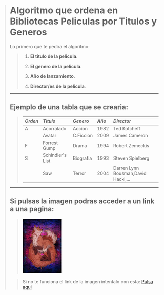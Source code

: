 >
># Algoritmo que ordena en Bibliotecas Peliculas por Titulos y Generos
> Lo primero que te pedira el algoritmo:
>
>>1. **El titulo de la pelicula**.
>>
>>2. **El genero de la pelicula**.
>>
>>3. **Año de lanzamiento**.
>>
>>4. **Director/es de la pelicula**.
>
>---
>
>## Ejemplo de una tabla que se crearia:
>> |***Orden***|***Titulo***|***Genero***|***Año***|***Director***|
>> |:----|:-----|:-----|:--|:-------|
>> |A    |Acorralado|Accion|1982|Ted Kotcheff|
>> |     |Avatar|C.Ficcion|2009|James Cameron|
>> |F    |Forrest Gump|Drama|1994|Robert Zemeckis|
>> |S    |Schindler's List|Biografia|1993|Steven Spielberg|
>> |     |Saw|Terror|2004|Darren Lynn Bousman,David Hackl,...|   
>
>---
>
>## Si pulsas la imagen podras acceder a un link a una pagina: 
>> <a href="https://www.lasmejorespeliculasdelahistoriadelcine.com/p/listado-por-generos.html?m=1"><img src="./imagenes/zorro.jpg" height="170" width="120"/></a>
>
>> Si no te funciona el link de la imagen intentalo con esta:
>> [Pulsa aqui](https://www.lasmejorespeliculasdelahistoriadelcine.com/p/listado-por-generos.html?m=1)

